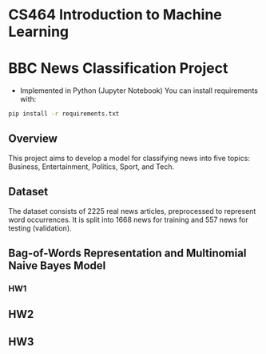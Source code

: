# CS464 Introduction to Machine Learning
# BBC News Classification Project
- Implemented in Python (Jupyter Notebook)
You can install requirements with:

```bash
pip install -r requirements.txt
```


## Overview

This project aims to develop a model for classifying news into five topics: Business, Entertainment, Politics, Sport, and Tech.

## Dataset

The dataset consists of 2225 real news articles, preprocessed to represent word occurrences. It is split into 1668 news for training and 557 news for testing (validation). 
## Bag-of-Words Representation and Multinomial Naive Bayes Model


### HW1


## HW2


## HW3


